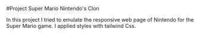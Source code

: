 #Project Super Mario Nintendo's Clon

In this project I tried to emulate the responsive web page of Nintendo for the Super Mario game. 
I applied styles with tailwind Css.

